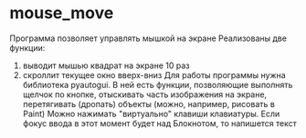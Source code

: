 # mouse_move
Программа позволяет управлять мышкой на экране
Реализованы две функции:
1. выводит мышью квадрат на экране 10 раз
2. скроллит текущее окно вверх-вниз
Для работы программы нужна библиотека pyautogui.
В ней есть функции, позволяющие выполнять щелчок по кнопке, отыскивать часть изображения на экране, перетягивать (дропать) объекты (можно, например, рисовать в Paint)
Можно нажимать "виртуально" клавиши клавиатуры. Если фокус ввода в этот момент будет над Блокнотом, то напишется текст

